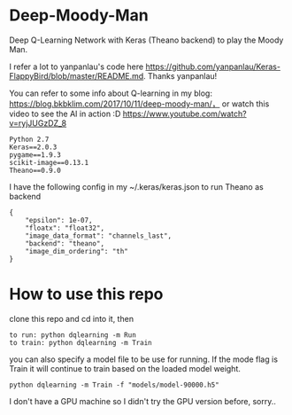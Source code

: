# Deep-Moody-Man
Deep Q-Learning Network with Keras (Theano backend) to play the Moody Man.

I refer a lot to yanpanlau's code here https://github.com/yanpanlau/Keras-FlappyBird/blob/master/README.md. Thanks yanpanlau!

You can refer to some info about Q-learning in my blog: https://blog.bkbklim.com/2017/10/11/deep-moody-man/， or watch this video to see the AI in action :D https://www.youtube.com/watch?v=ryjJUGzDZ_8

```
Python 2.7
Keras==2.0.3
pygame==1.9.3
scikit-image==0.13.1
Theano==0.9.0
```

I have the following config in my ~/.keras/keras.json to run Theano as backend
```
{
    "epsilon": 1e-07,
    "floatx": "float32",
    "image_data_format": "channels_last",
    "backend": "theano",
    "image_dim_ordering": "th"
}
```

# How to use this repo
clone this repo and cd into it, then
```
to run: python dqlearning -m Run
to train: python dqlearning -m Train
```

you can also specify a model file to be use for running. If the mode flag is Train it will continue to train based on the loaded model weight. 
```
python dqlearning -m Train -f "models/model-90000.h5"
```

I don't have a GPU machine so I didn't try the GPU version before, sorry.. 

